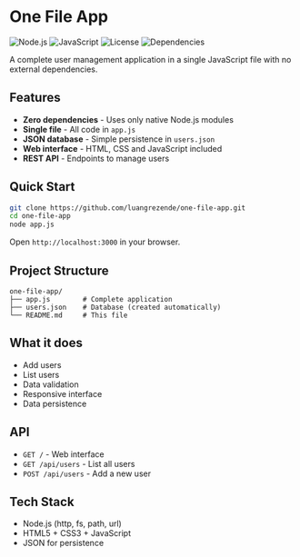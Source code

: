 # One File App

![Node.js](https://img.shields.io/badge/Node.js-18+-339933?style=for-the-badge&logo=node.js&logoColor=white)
![JavaScript](https://img.shields.io/badge/JavaScript-ES6+-F7DF1E?style=for-the-badge&logo=javascript&logoColor=black)
![License](https://img.shields.io/badge/License-MIT-green?style=for-the-badge)
![Dependencies](https://img.shields.io/badge/Dependencies-0-brightgreen?style=for-the-badge)

A complete user management application in a single JavaScript file with no external dependencies.

## Features

- **Zero dependencies** - Uses only native Node.js modules
- **Single file** - All code in `app.js`  
- **JSON database** - Simple persistence in `users.json`
- **Web interface** - HTML, CSS and JavaScript included
- **REST API** - Endpoints to manage users

## Quick Start

```bash
git clone https://github.com/luangrezende/one-file-app.git
cd one-file-app
node app.js
```

Open `http://localhost:3000` in your browser.

## Project Structure

```
one-file-app/
├── app.js        # Complete application
├── users.json    # Database (created automatically)
└── README.md     # This file
```

## What it does

- Add users
- List users  
- Data validation
- Responsive interface
- Data persistence

## API

- `GET /` - Web interface
- `GET /api/users` - List all users
- `POST /api/users` - Add a new user

## Tech Stack

- Node.js (http, fs, path, url)
- HTML5 + CSS3 + JavaScript
- JSON for persistence
